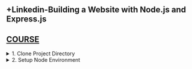 ## +Linkedin-Building a Website with Node.js and Express.js

## [COURSE](https://www.linkedin.com/learning/building-a-website-with-node-js-and-express-js-3/dynamic-websites-with-node-and-express?resume=false)

<details>
<summary>1. Clone Project Directory </summary>

# Clone Project Directory

```x

```

```x

```

```x

```

# #END</details>

<details>
<summary>2. Setup Node Environment </summary>

# Setup Node Environment

```js

```

```js

```

```js

```

```js

```

```js

```

```js

```

```js

```

```js

```

```js

```

```js

```

```js

```


# #END<details>